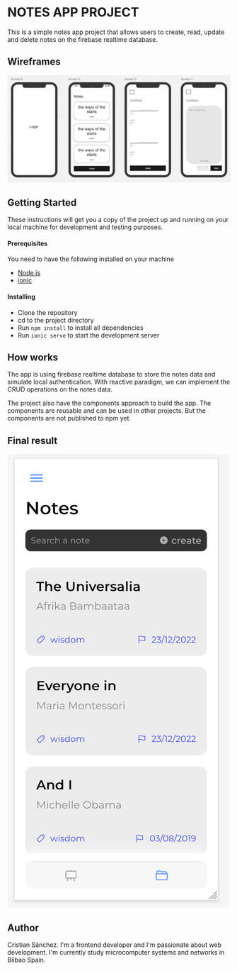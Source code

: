 # NOTES APP PROJECT
This is a simple notes app project that allows users to create, read, update and delete notes on the firebase realtime database.

## Wireframes
![wireframe](./src/assets/wireframes.png)

## Getting Started
These instructions will get you a copy of the project up and running on your local machine for development and testing purposes.

#### Prerequisites
You need to have the following installed on your machine
* [Node.js](https://nodejs.org/en/download/)
* [ionic](https://ionicframework.com/docs/intro/cli)
  
#### Installing

* Clone the repository
* cd to the project directory
* Run `npm install` to install all dependencies
* Run `ionic serve` to start the development server


## How works
The app is using firebase realtime database to store the notes data and simulate local authentication. With reactive paradigm, we can implement the CRUD operations on the notes data.

The project also have the components approach to build the app. The components are reusable and can be used in other projects. But the components are not published to npm yet.

## Final result
![wireframe](./src/assets/final.png)

## Author
Cristian Sánchez.
I'm a frontend developer and I'm passionate about web development. I'm currently study microcomputer systems and networks in Bilbao Spain.